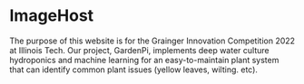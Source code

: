 # ImageHost
The purpose of this website is for the Grainger Innovation Competition 2022 at Illinois Tech. Our project, GardenPi, implements deep water culture hydroponics and machine learning for an easy-to-maintain plant system that can identify common plant issues (yellow leaves, wilting. etc).
